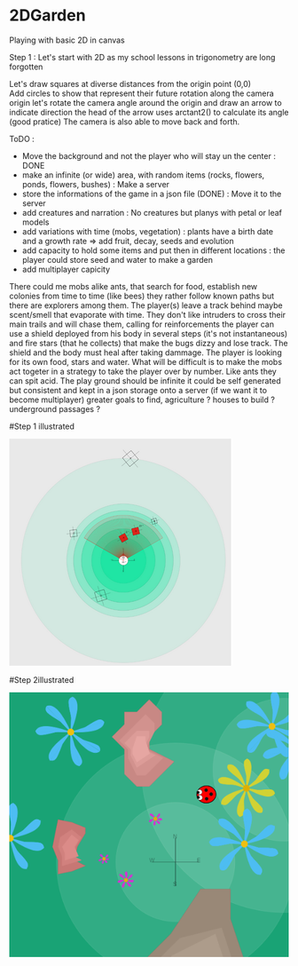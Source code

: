 # 2DGarden
Playing with basic 2D in canvas

Step 1 : Let's start with 2D as my school lessons in trigonometry are long forgotten

Let's draw squares at diverse distances from the origin point (0,0)  
Add circles to show that represent their future rotation along the camera origin
let's rotate the camera angle around the origin and draw an arrow to indicate direction
the head of the arrow uses arctant2() to calculate its angle (good pratice)
The camera is also able to move back and forth.

ToDO : 

* Move the background and not the player who will stay un the center : DONE
* make an infinite (or wide) area, with random items (rocks, flowers, ponds, flowers, bushes) : Make a server
* store the informations of the game in a json file (DONE) : Move it to the server
* add creatures and narration : No creatures but planys with petal or leaf models
* add variations with time (mobs, vegetation) : plants have a birth date and a growth rate => add fruit, decay, seeds and evolution
* add capacity to hold some items and put then in different locations : the player could store seed and water to make a garden
* add multiplayer capicity

There could me mobs alike ants, that search for food, establish new colonies from time to time (like bees)
they rather follow known paths but there are explorers among them. The player(s) leave a track behind maybe scent/smell
that evaporate with time. They don't like intruders to cross their main trails and will chase them, calling for reinforcements
the player can use a shield deployed from his body in several steps (it's not instantaneous) and fire stars (that he collects) that make the bugs dizzy
and lose track. The shield and the body must heal after taking dammage. The player is looking for its own food, stars and water.
What will be difficult is to make the mobs act togeter in a strategy to take the player over by number. Like ants they can spit acid.
The play ground should be infinite it could be self generated but consistent and kept in a json storage onto a server (if we want it to become multiplayer)
greater goals to find, agriculture ? houses to build ? underground passages ?

#Step 1 illustrated

![result for step 1](https://raw.githubusercontent.com/PhilippeMarcMeyer/2DGarden/master/img/2dstuff.png)

#Step 2illustrated

![result for step 1](https://raw.githubusercontent.com/PhilippeMarcMeyer/2DGarden/master/img/garden_130622.png)

